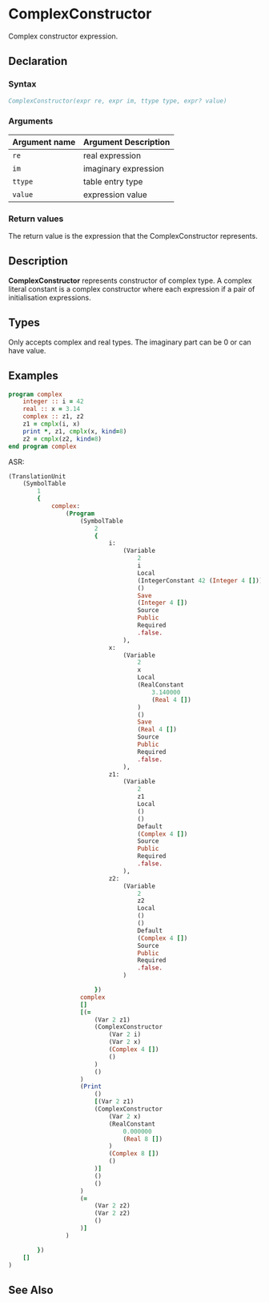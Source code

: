 # ComplexConstructor

Complex constructor expression.

## Declaration

### Syntax

```fortran
ComplexConstructor(expr re, expr im, ttype type, expr? value)
```

### Arguments

| Argument name | Argument Description |
| --------------|----------------------|
| `re`          | real expression      |
| `im`          | imaginary expression |
| `ttype`       | table entry type     |
| `value`       | expression value     |

### Return values

The return value is the expression that the ComplexConstructor represents.

## Description

**ComplexConstructor** represents constructor of complex type. A complex literal
constant is a complex constructor where each expression if a pair of initialisation
expressions.

## Types

Only accepts complex and real types. The imaginary part can be 0 or can have value.

## Examples

```fortran
program complex
    integer :: i = 42
    real :: x = 3.14
    complex :: z1, z2
    z1 = cmplx(i, x)
    print *, z1, cmplx(x, kind=8)
    z2 = cmplx(z2, kind=8)
end program complex
```

ASR:

```fortran
(TranslationUnit
    (SymbolTable
        1
        {
            complex:
                (Program
                    (SymbolTable
                        2
                        {
                            i:
                                (Variable
                                    2
                                    i
                                    Local
                                    (IntegerConstant 42 (Integer 4 []))
                                    ()
                                    Save
                                    (Integer 4 [])
                                    Source
                                    Public
                                    Required
                                    .false.
                                ),
                            x:
                                (Variable
                                    2
                                    x
                                    Local
                                    (RealConstant
                                        3.140000
                                        (Real 4 [])
                                    )
                                    ()
                                    Save
                                    (Real 4 [])
                                    Source
                                    Public
                                    Required
                                    .false.
                                ),
                            z1:
                                (Variable
                                    2
                                    z1
                                    Local
                                    ()
                                    ()
                                    Default
                                    (Complex 4 [])
                                    Source
                                    Public
                                    Required
                                    .false.
                                ),
                            z2:
                                (Variable
                                    2
                                    z2
                                    Local
                                    ()
                                    ()
                                    Default
                                    (Complex 4 [])
                                    Source
                                    Public
                                    Required
                                    .false.
                                )

                        })
                    complex
                    []
                    [(=
                        (Var 2 z1)
                        (ComplexConstructor
                            (Var 2 i)
                            (Var 2 x)
                            (Complex 4 [])
                            ()
                        )
                        ()
                    )
                    (Print
                        ()
                        [(Var 2 z1)
                        (ComplexConstructor
                            (Var 2 x)
                            (RealConstant
                                0.000000
                                (Real 8 [])
                            )
                            (Complex 8 [])
                            ()
                        )]
                        ()
                        ()
                    )
                    (=
                        (Var 2 z2)
                        (Var 2 z2)
                        ()
                    )]
                )

        })
    []
)

```

## See Also

